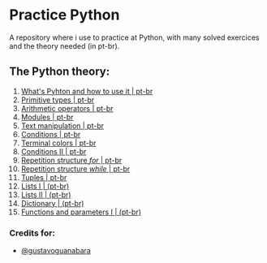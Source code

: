 # Practice Python
A repository where i use to practice at Python, with many solved exercices and the theory needed (in pt-br). 

## The Python theory:
1. [What's Pyhton and how to use it | pt-br](https://github.com/o-Ian/Practice-Python/blob/main/00%20-%20Installing%20Python/What's%20Python%20and%20how%20to%20use%20it%20(pt-br).pdf)
2. [Primitive types | pt-br](https://github.com/o-Ian/Practice-Python/blob/main/01%20-%20Primitive%20types%20and%20data%20output/Primitive%20types%20(pt-br).pdf)
3. [Arithmetic operators | pt-br](https://github.com/o-Ian/Practice-Python/blob/main/02%20-%20Arithmetic%20operators/Arithmetic%20operators%20(pt-br).pdf)
4. [Modules | pt-br](https://github.com/o-Ian/Practice-Python/blob/main/03%20-%20Utilizing%20modules/Modules.pdf)
5. [Text manipulation | pt-br](https://github.com/o-Ian/Practice-Python/blob/main/04%20-%20Text%20manipulation/Text%20manipulation.pdf)
6. [Conditions | pt-br](https://github.com/o-Ian/Practice-Python/blob/main/05%20-%20Conditions/if-else.pdf)
7. [Terminal colors | pt-br](https://github.com/o-Ian/Practice-Python/blob/main/06%20-%20Terminal%20colors/Terminal%20colors.pdf)
8. [Conditions II | pt-br](https://github.com/o-Ian/Practice-Python/blob/main/07%20-%20Insider%20conditions/Insider%20conditions%20(pt-br).pdf)
9. [Repetition structure *for* | pt-br](https://github.com/o-Ian/Practice-Python/blob/main/08%20-%20Repetition%20structure%20for/For%20structure%20(pt-br).pdf)
10. [Repetition structure *while* | pt-br](https://github.com/o-Ian/Practice-Python/blob/main/09%20-%20Repetition%20structure%20while/While%20repetition%20(pt-br).pdf)
11. [Tuples | pt-br](https://github.com/o-Ian/Practice-Python/blob/main/11%20-%20Tuples/Compound%20variables%20-%20TUPLES%20(pt-br).pdf)
12. [Lists I | (pt-br)](https://github.com/o-Ian/Practice-Python/blob/main/12%20-%20Lists/Compound%20variables%20-%20LISTS%20I%20(pt-br).pdf)
13. [Lists II | (pt-br)](https://github.com/o-Ian/Practice-Python/blob/main/13%20-%20Lists%20II/Compound%20variables%20-%20LISTS%20II%20(pt-br).pdf)
14. [Dictionary | (pt-br)](https://github.com/o-Ian/Practice-Python/blob/main/14%20-%20Dictionary/Compound%20variables%20-%20DICTIONARYS%20(pt-br).pdf)
15. [Functions and parameters I | (pt-br)](https://github.com/o-Ian/Practice-Python/blob/main/15%20-%20Functions/Functions%20I%20-%20(pt-br).pdf)


### Credits for:  
* [@gustavoguanabara](https://github.com/gustavoguanabara)

